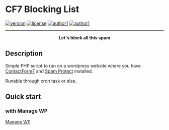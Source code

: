 # CF7 Blocking List

[![version](https://flat.badgen.net/badge/release/v0.0.1/blue)](https://github.com/YoanRouleau/cf7-blocking-list)
[![license](https://flat.badgen.net/badge/license/ISC/orange)](https://fr.wikipedia.org/wiki/Licence_ISC)
[![author1](https://flat.badgen.net/badge/author/Yoan%20Rouleau/green)](https://github.com/YoanRouleau/)
[![author1](https://flat.badgen.net/badge/author/Leandre%20Nargeot/green)](https://github.com/fahrenheit451fra)

---
<div align="center"><strong>Let's block all this spam</strong></div>

## Description
Simple PHP script to run on a wordpress website where you have [ContactForm7](https://fr.wordpress.org/plugins/contact-form-7/) and [Spam Protect](https://fr.wordpress.org/plugins/wp-contact-form-7-spam-blocker/) installed.

Runable through cron task or else.

## Quick start
### with Manage WP
[Manage WP](https://managewp.com/)


